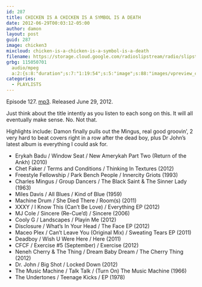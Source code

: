 ```yaml
---
id: 287
title: CHICKEN IS A CHICKEN IS A SYMBOL IS A DEATH
date: 2012-06-29T00:03:12-05:00
author: damon
layout: post
guid: 287
image: chicken3
mixcloud: chicken-is-a-chicken-is-a-symbol-is-a-death
filename: https://storage.cloud.google.com/radioslipstream/radio/slipstream-127.mp3
grbg: 115050701
  audio/mpeg
  a:2:{s:8:"duration";s:7:"1:19:54";s:5:"image";s:88:"images/vpreview_center.png";}
categories:
  - PLAYLISTS
---
```


Episode 127. [mp3](https://storage.cloud.google.com/radioslipstream/radio/slipstream-127.mp3). Released June 29, 2012.

Just think about the title intently as you listen to each song on this. It will all eventually make sense. No. Not that.

Highlights include: Damon finally pulls out the Mingus, real good groovin’, 2 very hard to beat covers right in a row after the dead boy, plus Dr John’s latest album is everything I could ask for.

- Erykah Badu / Window Seat / New Amerykah Part Two (Return of the Ankh) (2010)
- Chet Faker / Terms and Conditions / Thinking In Textures (2012)
- Freestyle Fellowship / Park Bench People / Innercity Griots (1993)
- Charles Mingus / Group Dancers / The Black Saint & The Sinner Lady (1963)
- Miles Davis / All Blues / Kind of Blue (1959)
- Machine Drum / She Died There / Room(s) (2011)
- XXXY / I Know This (Can’t Be Love) / Everything EP (2012)
- MJ Cole / Sincere (Re-Cue’d) / Sincere (2006)
- Cooly G / Landscapes / Playin Me (2012)
- Disclosure / What’s In Your Head / The Face EP (2012)
- Maceo Plex / Can’t Leave You (Original Mix) / Sweating Tears EP (2011)
- Deadboy / Wish U Were Here / Here (2011)
- CFCF / Exercise #5 (September) / Exercise (2012)
- Neneh Cherry & The Thing / Dream Baby Dream / The Cherry Thing (2012)
- Dr. John / Big Shot / Locked Down (2012)
- The Music Machine / Talk Talk / (Turn On) The Music Machine (1966)
- The Undertones / Teenage Kicks / EP (1978)

